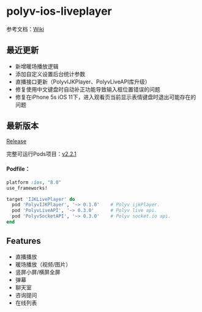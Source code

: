 # polyv-ios-liveplayer

  参考文档：[Wiki](https://github.com/easefun/polyv-ios-liveplayer/wiki)

## 最近更新

- 新增暖场播放逻辑
- 添加自定义设置后台统计参数
- 直播接口更新（PolyvIJKPlayer、PolyvLiveAPI库升级）
- 修复使用中文键盘时自动补正功能导致输入框位置错误的问题
- 修复在iPhone 5s iOS 11下，进入观看页当前显示表情键盘时退出可能存在的问题

## 最新版本

[Release](https://github.com/easefun/polyv-ios-liveplayer/releases)

完整可运行Pods项目：[v2.2.1](http://repo.polyv.net/ios/download/livesdk-demo/polyv-ios-liveplayer_2.2.1+180308.zip)

#### Podfile：

```ruby
platform :ios, "8.0"
use_frameworks!

target 'IJKLivePlayer' do
  pod 'PolyvIJKPlayer', '~> 0.1.0'    # Polyv ijkPlayer.
  pod 'PolyvLiveAPI', '~> 0.3.0'      # Polyv live api.
  pod 'PolyvSocketAPI', '~> 0.3.0'    # Polyv socket.io api.
end
```

## Features

- 直播播放
- 暖场播放（视频/图片）
- 竖屏小屏/横屏全屏
- 弹幕
- 聊天室
- 咨询提问
- 在线列表
